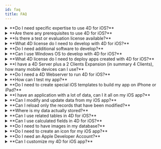 ```yaml
---
id: faq
title: FAQ
---
```


<details>
<summary>
    **Do I need specific expertise to use 4D for iOS?**
</summary>

With 4D for iOS, you can easily create a mobile project directly from 4D, without the need of any prior expertise building native iOS apps!

The mobile project editor has been designed in such a way that you can use 4D for iOS without any specific knowledge in mobile app developement. 

</details>

<details>
<summary>
**Are there any prerequisites to use 4D for iOS?**
</summary>

To use 4D for iOS you'll need to install the latest version of Xcode on your Mac.

See the prerequisites list [here](prerequisites.html).

</details>



<details>
<summary>
**Is there a test or evaluation license available?**
</summary>

If you already own 4D Developer Pro or 4D Server for 4D v17 R2 or newer, it is included in your license.

If you are not a 4D Partner or not share the 4D Maintenance program, you need to wait for 4D v18.

</details>


<details>
<summary>
**What 4D license do I need to develop with 4D for iOS?**
</summary>

4D Developer Pro v17 R2 on macOS.

</details>


<details>
<summary>
**Do I need additional software to develop?**
</summary>

Yes, Apple XCode. For full usage you also need to enroll in the Apple Developer Program.

</details>


<details>
<summary>
**Can I use Windows OS to develop with 4D for iOS?**
</summary>

No. It needs to be on macOS, as we need XCode to compile the final application and to run the iPhone emulator.

</details>


<details>
<summary>
**What 4D license do I need to deploy apps created with 4D for iOS?**
</summary>

4D Server v17 R2 or newer (macOS or Windows).

There is no additional license needed, your developed apps on the iPhone will share the licenses used for 4D Remote (Client).

A customer can freely decide to use as client a Mac, a Windows PC or an iPhone, as long as the total amount of concurrent users are covered by the 4D Server license.

Note: you are not allowed to install your application on more devices (to be synced with the same server) as the totally licensed client connections for this 4D Server.

</details>


<details>
<summary>
**I have a 4D Server plus a 2 Clients Expansion (in summary 4 Clients), how many mobile devices can I use?**
</summary>

You can use 4 mobile devices.

</details>


<details>
<summary>
**Do I need a 4D Webserver to run 4D for iOS?**
</summary>

No –  4D for iOS is included in 4D Server.

</details>



<details>
<summary>
**How can I test my app?**
</summary>

4D for iOS allows you to test your app in the [Simulator](simulator.html) and/or right on your iOS [device](install-device.html) (iPhone and iPad).

</details>


<details>
<summary>
**Do I need to create special iOS templates to build my app on iPhone or iPad?**
</summary>

All templates available in 4D for iOS are optimized for you to build app for iPhones and iPads.

</details>


<details>
<summary>
**I have an application with a lot of data, can I it all on my iOS app?**
</summary>

4D for iOs allows you to embed a maximum of 10,000 records in your app. 

For now, the best way to deal with large amounts of data is to create an intermediate table and filter the results you want to display.

Future versions of 4D for iOS will include a way to apply filters so only the required information is displays.

</details>


<details>
<summary>
**Can I modify and update data from my iOS app?**
</summary>

For now, 4D for iOS allows you to build read-only apps.

Future versions will allow you to add and modify your records right from your iOS app and synchronize your data with the server.

</details>


<details>
<summary>
**Can I reload only the records that have been modified?**
</summary>

When you reload data, all your data is downloaded to replace the existing data.

Incremental synchronization is planned for a future release.

</details>


<details>
<summary>
**Where is my data actually stored?**
</summary>

Your data is stored locally on your iOS device. This allows you to access your data in offline mode.

</details>


<details>
<summary>
**Can I use related tables in 4D for iOS?**
</summary>

We know that you use a lot related tables for your business applications and we're working on accessing related tables for a future 4D for iOS release. 

</details>


<details>
<summary>
**Can I use calculated fields in 4D for iOS?**
</summary>

You can create pre-calculated fields in 4D and publish them from the [Structure section](structure.html) of the 4D for iOS project editor.

</details>


<details>
<summary>
**Do I need to have images in my database?**
</summary>

Images are not mandatory, but we highly recommend that you use images to offer the best user experience.

4D for iOS offers a variety of [list form](list-form-templates.html) and [detail form](detail-form-templates.html) templates. With or without images, with charts...

</details>

<details>
<summary>
**Do I need to create an icon for my iOS app?**
</summary>

It's highly recommended to have an icon for your 4D for iOS app. If you don't have one, the default icon (the 4D logo) will be displayed. 

If you already have an icon for your 4D Desktop application, you can drag and drop it directly into the icon area on the [General](general.html) section of the project editor.

</details>


<details>
<summary>
	 **Do I need an Apple Developer Account?**
</summary>

To test your app on an iOS device, you'll need to create at least a [free Apple Developer account](free-developer-account.html).

To deploy a 4D for iOS app, you'll need to enroll in the [Apple Developer Enterprise Program](register-apple-developer-enterprise-program.html) (for an in-house deployment) or in the [Apple Developer Program](register-apple-developer-program-organization.html) (for an App Store deployment).

</details>

<details>
<summary>
**Can I customize my 4D for iOS app?**
</summary>

4D for iOS generates a real Xcode project that you can [open and modify](open-xcode.html) according to your needs. 

</details>




